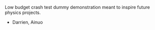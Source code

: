 Low budget crash test dummy demonstration meant to inspire future physics projects. 

- Darrien, Ainuo
